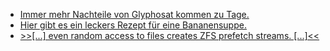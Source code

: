 * [Immer mehr Nachteile von Glyphosat kommen zu Tage.](https://netzfrauen.org/2018/12/25/bayermonsanto-5/)
* [Hier gibt es ein leckers Rezept für eine Bananensuppe.](https://www.smarticular.net/braune-bananen-verwerten-suppe-vegan-curry-kokosmilch-rezept/)
* [>>[...] even random access to files creates ZFS prefetch streams. [...]<<](https://utcc.utoronto.ca/~cks/space/blog/solaris/ZFSPrefetchStatsNotes)

